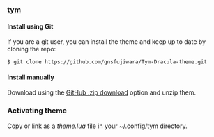 ### [tym](https://github.com/endaaman/tym)

#### Install using Git

If you are a git user, you can install the theme and keep up to date by cloning the repo:
    
    $ git clone https://github.com/gnsfujiwara/Tym-Dracula-theme.git

#### Install manually

Download using the [GitHub .zip download](https://github.com/gnsfujiwara/Tym-Dracula-theme/archive/master.zip) option and unzip them.

### Activating theme

Copy or link as a _theme.lua_ file in your ~/.config/tym directory.

